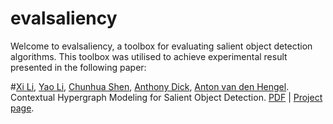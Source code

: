 evalsaliency
============

Welcome to evalsaliency, a toolbox for evaluating salient object detection algorithms. 
This toolbox was utilised to achieve experimental result presented in the following paper: 

#[Xi Li](http://cs.adelaide.edu.au/~xi/Xi_Li.html), [Yao Li](cs.adelaide.edu.au/~yaoli/), [Chunhua Shen](http://cs.adelaide.edu.au/~chhshen/), [Anthony Dick](http://cs.adelaide.edu.au/~ard/), [Anton van den Hengel](http://cs.adelaide.edu.au/~hengel/). Contextual Hypergraph Modeling for Salient Object Detection. [PDF](http://cs.adelaide.edu.au/~yaoli/wp-content/projects/HypergraphSaliency/Paper/iccv13_saliency.pdf) | [Project page](http://cs.adelaide.edu.au/~yaoli/?page_id=149). 
